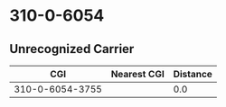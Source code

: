 # 310-0-6054
## Unrecognized Carrier


| CGI | Nearest CGI | Distance |
|-----|-------------|----------|
| 310-0-6054-3755 |  | 0.0 |
